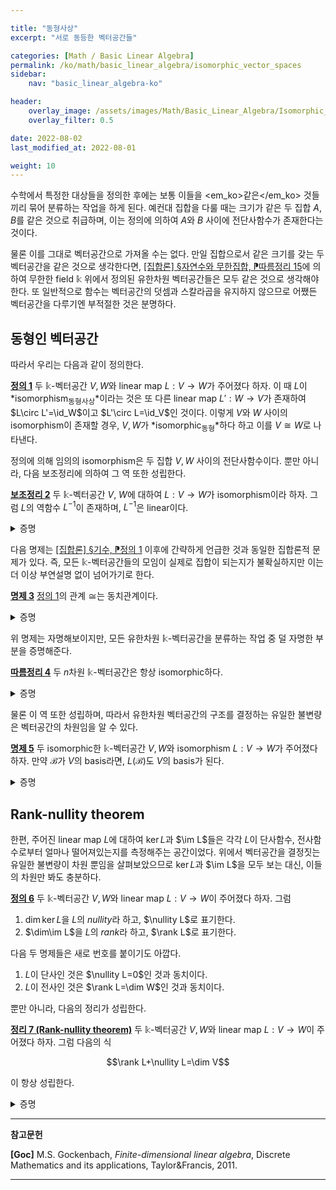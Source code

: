 ```yaml
---

title: "동형사상"
excerpt: "서로 동등한 벡터공간들"

categories: [Math / Basic Linear Algebra]
permalink: /ko/math/basic_linear_algebra/isomorphic_vector_spaces
sidebar: 
    nav: "basic_linear_algebra-ko"

header:
    overlay_image: /assets/images/Math/Basic_Linear_Algebra/Isomorphic_vector_spaces.png
    overlay_filter: 0.5

date: 2022-08-02
last_modified_at: 2022-08-01

weight: 10
---
```


수학에서 특정한 대상들을 정의한 후에는 보통 이들을 <em_ko>같은</em_ko> 것들끼리 묶어 분류하는 작업을 하게 된다. 예컨대 집합을 다룰 때는 크기가 같은 두 집합 $A,B$를 같은 것으로 취급하며, 이는 정의에 의하여 $A$와 $B$ 사이에 전단사함수가 존재한다는 것이다. 

물론 이를 그대로 벡터공간으로 가져올 수는 없다. 만일 집합으로서 같은 크기를 갖는 두 벡터공간을 같은 것으로 생각한다면, [\[집합론\] §자연수와 무한집합, ⁋따름정리 15](/ko/math/set_theory/natural_numbers#cor15)에 의하여 무한한 field $\mathbb{k}$ 위에서 정의된 유한차원 벡터공간들은 모두 같은 것으로 생각해야 한다. 또 일반적으로 함수는 벡터공간의 덧셈과 스칼라곱을 유지하지 않으므로 어쨌든 벡터공간을 다루기엔 부적절한 것은 분명하다.

## 동형인 벡터공간

따라서 우리는 다음과 같이 정의한다.

<div class="definition" markdown="1">

<ins id="def1">**정의 1**</ins> 두 $\mathbb{k}$-벡터공간 $V,W$와 linear map $L:V\rightarrow W$가 주어졌다 하자. 이 때 $L$이 *isomorphism<sub>동형사상</sub>*이라는 것은 또 다른 linear map $L':W\rightarrow V$가 존재하여 $L\circ L'=\id_W$이고 $L'\circ L=\id_V$인 것이다. 이렇게 $V$와 $W$ 사이의 isomorphism이 존재할 경우, $V,W$가 *isomorphic<sub>동형</sub>*하다 하고 이를 $V\cong W$로 나타낸다. 

</div>

정의에 의해 임의의 isomorphism은 두 집합 $V,W$ 사이의 전단사함수이다. 뿐만 아니라, 다음 보조정리에 의하여 그 역 또한 성립한다. 

<div class="proposition" markdown="1">

<ins id="lem2">**보조정리 2**</ins> 두 $\mathbb{k}$-벡터공간 $V$, $W$에 대하여 $L:V\rightarrow W$가 isomorphism이라 하자. 그럼 $L$의 역함수 $L^{-1}$이 존재하며, $L^{-1}$은 linear이다.

</div>
<details class="proof" markdown="1">
<summary>증명</summary>

$L^{-1}$이 존재한다는 것은 집합론에서의 결과이며, 이 때 $L\circ L^{-1}=\id_W$이고 $L^{-1}\circ L=\id_V$이다. 

따라서 $L^{-1}$이 linear임만 보이면 충분하다. 우선 임의의 $\alpha\in\mathbb{k}$, $w\in W$에 대하여, $L^{-1}(\alpha w)=\alpha L^{-1}(w)$임을 보여야 한다. 임의의 $w\in W$에 대하여 $L(v)=w$이도록 하는 $v\in V$가 유일하게 존재하고, 이 때 $L(\alpha v)=\alpha L(v)=\alpha w$이다. 이제

$$L^{-1}(\alpha w)=L^{-1}(L(\alpha v))=\alpha v=\alpha L^{-1}(w).$$

이와 비슷하게 $L^{-1}(w_1+w_2)=L^{-1}(w_1)+L^{-1}(w_2)$ 또한 보일 수 있다. 

</details>

다음 명제는 [\[집합론\] §기수, ⁋정의 1](/ko/math/set_theory/cardinals#def1) 이후에 간략하게 언급한 것과 동일한 집합론적 문제가 있다. 즉, <phrase>모든 $\mathbb{k}$-벡터공간들의 모임</phrase>이 실제로 집합이 되는지가 불확실하지만 이는 더 이상 부연설명 없이 넘어가기로 한다.

<div class="proposition" markdown="1">

<ins id="prop3">**명제 3**</ins> [정의 1](#def1)의 관계 $\cong$는 동치관계이다.

</div>
<details class="proof" markdown="1">
<summary>증명</summary>

관계 $\cong$이 reflexive, symmetric, transitive함을 보여야 한다.

1. 우선 임의의 $\mathbb{k}$-벡터공간 $V$에 대하여 $V\cong V$임은 자명하다. $\id_V:V\rightarrow V$가 $V$에서 $V$로의 isomorphism이 되기 때문이다.
2. 앞선 [보조정리 2](#lem2)에 의해 $\cong$가 symmetric이라는 것이 자명하다.    
3. 마지막으로 $U\cong V$, $V\cong W$라 하자. 그럼 두 isomorphism $L_1:U\rightarrow V$, $L_2: V\rightarrow W$가 존재하여 

</details>

위 명제는 자명해보이지만, 모든 유한차원 $\mathbb{k}$-벡터공간을 분류하는 작업 중 덜 자명한 부분을 증명해준다.

<div class="proposition" markdown="1">

<ins id="cor4">**따름정리 4**</ins> 두 $n$차원 $\mathbb{k}$-벡터공간은 항상 isomorphic하다.

</div>
<details class="proof" markdown="1">
<summary>증명</summary>

[§선형사상, ⁋에시 14](/ko/math/basic_linear_algebra/linear_map#ex14)는 임의의 $n$차원 $\mathbb{k}$-벡터공간 $V$가 $V\cong \mathbb{k}^n$을 만족한다는 뜻이다. 또 다른 $n$차원 $\mathbb{k}$-벡터공간 $W$에 대하여도 $W\cong \mathbb{k}^n$이므로, $\cong$가 동치관계라는 것으로부터 $V\cong W$임을 안다.

</details>

물론 이 역 또한 성립하며, 따라서 유한차원 벡터공간의 구조를 결정하는 유일한 불변량은 벡터공간의 차원임을 알 수 있다.

<div class="proposition" markdown="1">

<ins id="prop5">**명제 5**</ins> 두 isomorphic한 $\mathbb{k}$-벡터공간 $V,W$와 isomorphism $L:V\rightarrow W$가 주어졌다 하자. 만약 $\mathcal{B}$가 $V$의 basis라면, $L(\mathcal{B})$도 $V$의 basis가 된다.

</div>
<details class="proof" markdown="1">
<summary>증명</summary>

[§선형사상, ⁋따름정리 9](/ko/math/basic_linear_algebra/linear_map#cor9).

</details>

## Rank-nullity theorem

한편, 주어진 linear map $L$에 대하여 $\ker L$과 $\im L$들은 각각 $L$이 단사함수, 전사함수로부터 얼마나 떨어져있는지를 측정해주는 공간이었다. 위에서 벡터공간을 결정짓는 유일한 불변량이 차원 뿐임을 살펴보았으므로 $\ker L$과 $\im L$을 모두 보는 대신, 이들의 차원만 봐도 충분하다.

<div class="definition" markdown="1">

<ins id="def6">**정의 6**</ins> 두 $\mathbb{k}$-벡터공간 $V,W$와 linear map $L:V\rightarrow W$이 주어졌다 하자. 그럼 

1. $\dim\ker L$을 $L$의 *nullity*라 하고, $\nullity L$로 표기한다.
2. $\dim\im L$을 $L$의 *rank*라 하고, $\rank L$로 표기한다.

</div>

다음 두 명제들은 새로 번호를 붙이기도 아깝다.

1. $L$이 단사인 것은 $\nullity L=0$인 것과 동치이다.
2. $L$이 전사인 것은 $\rank L=\dim W$인 것과 동치이다.

뿐만 아니라, 다음의 정리가 성립한다.

<div class="proposition" markdown="1">

<ins id="thm7">**정리 7 (Rank-nullity theorem)**</ins> 두 $\mathbb{k}$-벡터공간 $V,W$와 linear map $L:V\rightarrow W$이 주어졌다 하자. 그럼 다음의 식 

$$\rank L+\nullity L=\dim V$$

이 항상 성립한다.

</div>
<details class="proof" markdown="1">
<summary>증명</summary>

편의를 위해 $\dim V=n$, $\nullity L=k$라 적자. 다음 두 경우는 자명하다.

1. 만일 $n=k$라면, $\ker L$은 $V$와 같은 차원을 가지는 부분공간이므로 $\ker L=V$가 성립한다. 따라서 $L=0$이고, $\im L=0$이므로 $\rank L=0$이 되어 정리가 성립한다. 
2. 이와 비슷하게 만일 $k=0$이라면 $\ker L=0$이므로 $L$은 단사다. 따라서 $L$의 공역을 $W$에서 $\im L$로 제한한다면 $L$은 $V$와 $\im L$ 사이의 전단사인 linear map이 된다. 따라서 $\dim V=\dim\im L=\rank L$이 된다.

이제 $0 < k < n$인 경우만 보이면 충분하다. $\left\\{x_1,x_2,\ldots,x_k\right\\}$가 $\ker L$의 basis라 하자. 이 집합은 $V$의 일차독립인 부분집합이므로, 이를 확장하여 $V$의 basis $\left\\{x_1,x_2,\ldots,x_k,x_{k+1},\ldots,x_n\right\\}$을 만들 수 있다. 그럼 집합 $\left\\{L(x_{k+1}),L(x_{k+2}),\ldots,L(x_n)\right\\}$이 $\im L$의 basis가 된다는 것을 다음과 같이 보일 수 있다.

우선 이 집합은 일차독립인데, 만일 

$$\alpha_{k+1}L(x_{k+1})+\alpha_{k+2}L(x_{k+2})+\cdots+\alpha_nL(x_n)=0$$

이 성립한다면 linearity에 의해 $L(\sum_{i=k+1}^n \alpha_i x_i)=0$이므로 $\sum_{i=k+1}^n\alpha_ix_i\in\ker L$이고, 따라서 어떤 $\alpha_1$, $\alpha_2$, $\ldots$, $\alpha_k$에 대하여

$$\sum_{i=k+1}^n\alpha_ix_i=\alpha_1x_1+\alpha_2x_2+\cdots+\alpha_kx_k$$

혹은

$$\alpha_1x_1+\alpha_2x_2+\cdots+\alpha_kx_k-\alpha_{k+1}x_{k+1}-\cdots-\alpha_nx_n=0$$

가 성립한다. 이제 $\left\\{x_1,x_2,\ldots,x_k,x_{k+1},\ldots,x_n\right\\}$가 일차독립이므로 $\alpha_1=\alpha_2=\cdots=\alpha_n=0$이어야 하고, 특히 $\alpha_{k+1}=\alpha_{k+2}=\cdots=\alpha_n=0$이 된다.

또, 이 집합은 $\im L$을 span한다. 임의의 $w\in \im L$이 주어졌다고 하자. 그럼 $L(v)=w$인 $v\in V$가 존재한다. $v=\sum_{i=1}^n \alpha_ix_i$라 하면, 

$$u=L\left(\sum_{i=1}^n\alpha_ix_i\right)=L\left(\sum_{i=1}^k\alpha_ix_i\right)+L\left(\sum_{i=k+1}^n\alpha_i x_i\right)=\sum_{i=k+1}^n\alpha_i L(x_i)$$

가 성립하기 때문이다.

이상에서 $\rank L=\dim\im L=n-k=\dim V-\nullity L$이므로, 정리의 식이 성립한다.

</details>

---

**참고문헌**

**[Goc]** M.S. Gockenbach, *Finite-dimensional linear algebra*, Discrete Mathematics and its applications, Taylor&Francis, 2011.

---